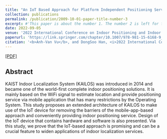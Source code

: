 ```yaml
---
title: "An IoT Based Approach for Platform Independent Positioning Service"
collection: publications
permalink: /publication/2009-10-01-paper-title-number-3
excerpt: #'This paper is about the number 1. The number 2 is left for future work.'
date: 2022-09-05
venue: '2022 International Conference on Indoor Positioning and Indoor Navigation'
paperurl: 'https://link.springer.com/chapter/10.1007/978-981-15-6168-9_12'
citation: '<b>Anh-Van Vu</b>, and DongSoo Han, <i>2022 International Conference on Indoor Positioning and Indoor Navigation, Beijing, China </i> <b>IPIN 2022</b>.'
---
```

[[PDF]](http://vanbk.github.io/files/paper3.pdf)

## Abstract
KAIST Indoor Localization System (KAILOS) was introduced in 2014 and became one of the world-first complete indoor positioning solutions. It is mainly based on the WiFi signal to estimate location and provide positioning service via mobile application that has many restrictions by the Operating System. This study proposes an extended architecture of KAILOS to make use of the IoT device for removing the barriers of the mobile-app-based approach and conveniently providing indoor positioning service. Design of the IoT device that contains hardware and software is also presented. Via this study, we prove that the IoT-based approach is promising and can be a crucial feature to widen applications of indoor localization services. 
